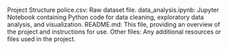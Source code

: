 Project Structure
police.csv: Raw dataset file.
data_analysis.ipynb: Jupyter Notebook containing Python code for data cleaning, exploratory data analysis, and visualization.
README.md: This file, providing an overview of the project and instructions for use.
Other files: Any additional resources or files used in the project.

